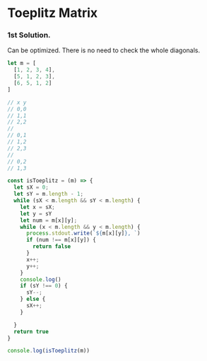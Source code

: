 # Toeplitz Matrix

### 1st Solution.
Can be optimized. There is no need to check the whole diagonals.
```js
let m = [
  [1, 2, 3, 4],
  [5, 1, 2, 3],
  [6, 5, 1, 2]
]

// x y
// 0,0
// 1,1
// 2,2
//
// 0,1
// 1,2
// 2,3
//
// 0,2
// 1,3

const isToeplitz = (m) => {
  let sX = 0;
  let sY = m.length - 1;
  while (sX < m.length && sY < m.length) {
    let x = sX;
    let y = sY
    let num = m[x][y];
    while (x < m.length && y < m.length) {
      process.stdout.write(`${m[x][y]}, `)
      if (num !== m[x][y]) {
        return false
      }
      x++;
      y++;
    }
    console.log()
    if (sY !== 0) {
      sY--;
    } else {
      sX++;
    }

  }
  return true
}

console.log(isToeplitz(m))
```
